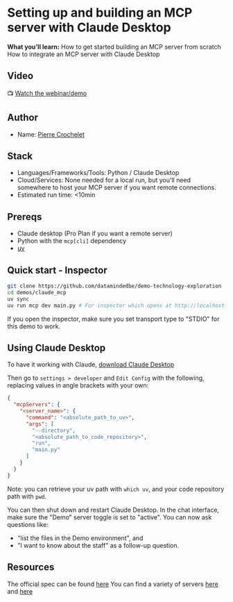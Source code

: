 # Setting up and building an MCP server with Claude Desktop
**What you’ll learn:** 
How to get started building an MCP server from scratch
How to integrate an MCP server with Claude Desktop

## Video
📺 [Watch the webinar/demo](<YouTube link>)

## Author
- Name: [Pierre Crochelet](https://github.com/crocheletpierre)

## Stack
- Languages/Frameworks/Tools: Python / Claude Desktop
- Cloud/Services: None needed for a local run, but you'll need somewhere to host your MCP server if you want remote connections.
- Estimated run time: <10min

## Prereqs
- Claude desktop (Pro Plan if you want a remote server)
- Python with the `mcp[cli]` dependency
- [uv](https://docs.astral.sh/uv/getting-started/installation/)

## Quick start - Inspector
```bash
git clone https://github.com/datamindedbe/demo-technology-exploration
cd demos/claude_mcp
uv sync
uv run mcp dev main.py # For inspector which opens at http://localhost:6274/
```

If you open the inspector, make sure you set transport type to "STDIO" for this demo to work.


## Using Claude Desktop
To have it working with Claude, [download Claude Desktop](https://claude.ai/download)

Then go to `settings > developer` and `Edit Config` with the following, replacing values in angle brackets with your own:
```json
{
  "mcpServers": {
    "<server_name>": {
      "command": "<absolute_path_to_uv>",
      "args": [
        "--directory",
        "<absolute_path_to_code_repository>",
        "run",
        "main.py"
      ]
    }
  }
}
```

Note: you can retrieve your uv path with `which uv`, and your code repository path with `pwd`.

You can then shut down and restart Claude Desktop.
In the chat interface, make sure the "Demo" server toggle is set to "active".
You can now ask questions like:
- "list the files in the Demo environment", and
- "I want to know about the staff" as a follow-up question.

## Resources
The official spec can be found [here](https://modelcontextprotocol.io/docs/getting-started/intro)
You can find a variety of servers [here](https://github.com/modelcontextprotocol/servers) and [here](https://mcp.so)